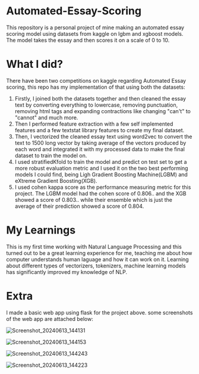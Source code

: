 # Automated-Essay-Scoring
This repository is a personal project of mine making an automated essay scoring model using datasets from kaggle on lgbm and xgboost models. The model takes the essay and then scores it on a scale of 0 to 10.

# What I did?
There have been two competitions on kaggle regarding Automated Essay scoring, this repo has my implementation of that using both the datasets:
1. Firstly, I joined both the datasets together and then cleaned the essay text by converting everything to lowercase, removing punctuation, removing html tags and expanding contractions like changing "can't" to "cannot" and much more.
2. Then I performed feature extraction with a few self implemented features and a few textstat library features to create my final dataset.
3. Then, I vectorized the cleaned essay text using word2vec to convert the text to 1500 long vector by taking average of the vectors produced by each word and integrated it with my processed data to make the final dataset to train the model on.
4. I used stratifiedKfold to train the model and predict on test set to get a more robust evaluation metric and I used it on the two best performing models I could find, being Ligh Gradient Boosting Machine(LGBM) and eXtreme Gradient Boosting(XGB).
5.  I used cohen kappa score as the performance measuring metric for this project. The LGBM model had the cohen score of 0.806.. and the XGB showed a score of 0.803.. while their ensemble which is just the average of their prediction showed a score of 0.804.

# My Learnings
This is my first time working with Natural Language Processing and this turned out to be a great learning experience for me, teaching me about how computer understands human laguage and how it can work on it. Learning about different types of vectorizers, tokenizers, machine learning models has significantly improved my knowledge of NLP.

# Extra
I made a basic web app using flask for the project above. some screenshots of the web app are attached below:

![Screenshot_20240613_144131](https://github.com/vdhkcheems/Automated-Essay-Scoring/assets/136262842/8bedc50f-c47d-45a4-afe2-c5efc22ab85f)


![Screenshot_20240613_144153](https://github.com/vdhkcheems/Automated-Essay-Scoring/assets/136262842/a2f53013-597e-45a9-8b7b-d59578a4d68b)


![Screenshot_20240613_144243](https://github.com/vdhkcheems/Automated-Essay-Scoring/assets/136262842/748f1cd1-7556-4afd-8cb0-2c3a8e3ec521)


![Screenshot_20240613_144223](https://github.com/vdhkcheems/Automated-Essay-Scoring/assets/136262842/6302c850-7500-4d53-b502-5e3c85211321)
